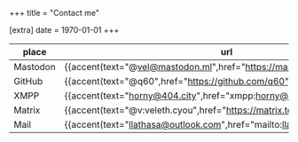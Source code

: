 +++
title = "Contact me"

[extra]
date = 1970-01-01
+++

| place    | url                                                                         |
|----------|-----------------------------------------------------------------------------|
| Mastodon | {{accent(text="@vel@mastodon.ml",href="https://mastodon.ml/@vel")}}         |
| GitHub   | {{accent(text="@q60",href="https://github.com/q60")}}                       |
| XMPP     | {{accent(text="horny@404.city",href="xmpp:horny@404.city")}}                |
| Matrix   | {{accent(text="@v:veleth.cyou",href="https://matrix.to/#/@v:veleth.cyou")}} |
| Mail     | {{accent(text="llathasa@outlook.com",href="mailto:llathasa@outlook.com")}}  |

